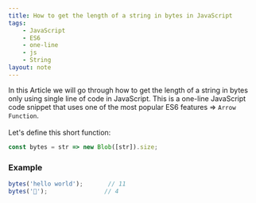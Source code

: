 ```yaml
---
title: How to get the length of a string in bytes in JavaScript
tags:
    - JavaScript
    - ES6
    - one-line
    - js
    - String
layout: note
---
```




In this Article we will go through how to get the length of a string in bytes only using single line of code in JavaScript.
This is a one-line JavaScript code snippet that uses one of the most popular ES6 features => `Arrow Function`.
<br/>
<br/>
Let's define this short function:

```js {.wrap}
const bytes = str => new Blob([str]).size;
```

### Example

```js {.wrap}
bytes('hello world');       // 11
bytes('🎉');                // 4
```